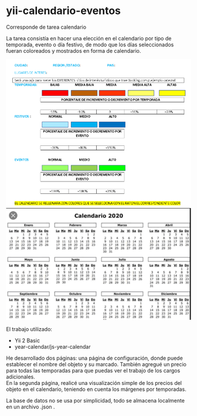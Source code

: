 # yii-calendario-eventos
Corresponde de tarea calendario
<p>La tarea consistía en hacer una elección en el calendario por tipo de temporada, evento o día festivo, de modo que los días seleccionados fueran coloreados y mostrados en forma de calendario.</p>
<img src="tarea1.png">
<img src="tarea2.png">
<p>El trabajo utilizado: 
<ul>
  <li>Yii 2 Basic</li>
  <li>year-calendar/js-year-calendar</li>
</ul>
</p>
<p>He desarrollado dos páginas: una página de configuración, donde puede establecer el nombre del objeto y su marcado. También agregué un precio para todas las temporadas para que puedas ver el trabajo de los cargos adicionales.<br />
En la segunda página, realicé una visualización simple de los precios del objeto en el calendario, teniendo en cuenta los márgenes por temporadas.</p>
<p>La base de datos no se usa por simplicidad, todo se almacena localmente en un archivo .json .</p>
